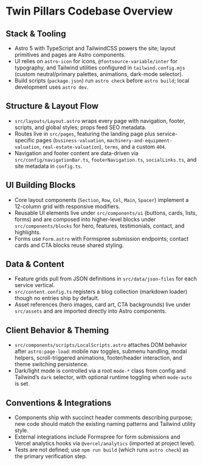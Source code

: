 # Twin Pillars Codebase Overview

## Stack & Tooling
- Astro 5 with TypeScript and TailwindCSS powers the site; layout primitives and pages are Astro components.
- UI relies on `astro-icon` for icons, `@fontsource-variable/inter` for typography, and Tailwind utilities configured in `tailwind.config.mjs` (custom neutral/primary palettes, animations, dark-mode selector).
- Build scripts (`package.json`) run `astro check` before `astro build`; local development uses `astro dev`.

## Structure & Layout Flow
- `src/layouts/Layout.astro` wraps every page with navigation, footer, scripts, and global styles; props feed SEO metadata.
- Routes live in `src/pages`, featuring the landing page plus service-specific pages (`business-valuation`, `machinery-and-equipment-valuation`, `real-estate-valuation`), `terms`, and a custom `404`.
- Navigation and footer content are data-driven via `src/config/navigationBar.ts`, `footerNavigation.ts`, `socialLinks.ts`, and site metadata in `config.ts`.

## UI Building Blocks
- Core layout components (`Section`, `Row`, `Col`, `Main`, `Spacer`) implement a 12-column grid with responsive modifiers.
- Reusable UI elements live under `src/components/ui` (buttons, cards, lists, forms) and are composed into higher-level blocks under `src/components/blocks` for hero, features, testimonials, contact, and highlights.
- Forms use `Form.astro` with Formspree submission endpoints; contact cards and CTA blocks reuse shared styling.

## Data & Content
- Feature grids pull from JSON definitions in `src/data/json-files` for each service vertical.
- `src/content.config.ts` registers a blog collection (markdown loader) though no entries ship by default.
- Asset references (hero images, card art, CTA backgrounds) live under `src/assets` and are imported directly into Astro components.

## Client Behavior & Theming
- `src/components/scripts/LocalScripts.astro` attaches DOM behavior after `astro:page-load`: mobile nav toggles, submenu handling, modal helpers, scroll-triggered animations, footer/header interaction, and theme switching persistence.
- Dark/light mode is controlled via a root `mode-*` class from config and Tailwind’s `dark` selector, with optional runtime toggling when `mode-auto` is set.

## Conventions & Integrations
- Components ship with succinct header comments describing purpose; new code should match the existing naming patterns and Tailwind utility style.
- External integrations include Formspree for form submissions and Vercel analytics hooks via `@vercel/analytics` (imported at project level).
- Tests are not defined; use `npm run build` (which runs `astro check`) as the primary verification step.
